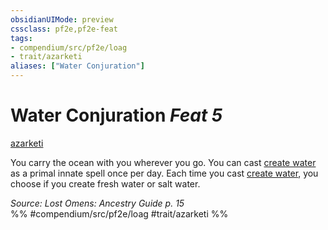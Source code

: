 ```yaml
---
obsidianUIMode: preview
cssclass: pf2e,pf2e-feat
tags:
- compendium/src/pf2e/loag
- trait/azarketi
aliases: ["Water Conjuration"]
---
```

# Water Conjuration  *Feat 5*  
[azarketi](../../Rules/traits/azarketi-loag.md)  


You carry the ocean with you wherever you go. You can cast [create water](../spells/create-water.md) as a primal innate spell once per day. Each time you cast [create water](../spells/create-water.md), you choose if you create fresh water or salt water.

*Source: Lost Omens: Ancestry Guide p. 15*  
%% #compendium/src/pf2e/loag #trait/azarketi %%
